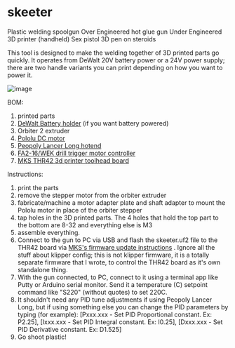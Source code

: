 # skeeter
Plastic welding spoolgun
Over Engineered hot glue gun
Under Engineered 3D printer (handheld)
Sex pistol
3D pen on steroids

This tool is designed to make the welding together of 3D printed parts go quickly.
It operates from DeWalt 20V battery power or a 24V power supply; there are two handle variants you can print depending on how you want to power it.

![image](https://github.com/user-attachments/assets/5bf8b520-0633-436e-b935-0309651d7ec7)


BOM:
1. printed parts
2. [DeWalt Battery holder](https://www.amazon.com/gp/product/B0C282C27R/ref=ppx_yo_dt_b_search_asin_title?ie=UTF8&psc=1) (if you want battery powered)
3. Orbiter 2 extruder 
4. [Pololu DC motor](https://www.pololu.com/product/3491)
5. [Peopoly Lancer Long hotend](https://peopoly.net/products/magneto-x-lancer-melt-zone?variant=49972216135962)
6. [FA2-16/WEK drill trigger motor controller](https://www.amazon.com/gp/product/B08PKZ464X/ref=ppx_yo_dt_b_search_asin_title?ie=UTF8&psc=1)
7. [MKS THR42 3d printer toolhead board](https://makerbase3d.com/product/mks-thr36-thr42-board/?srsltid=AfmBOoqB9_kss1FwxlIhkWJhzdaipdb-LNaB0u1sYBQivyn0e_-DFAhm)

Instructions:
1. print the parts
2. remove the stepper motor from the orbiter extruder
3. fabricate/machine a motor adapter plate and shaft adapter to mount the Pololu motor in place of the orbiter stepper
4. tap holes in the 3D printed parts. The 4 holes that hold the top part to the bottom are 8-32 and everything else is M3
5. assemble everything.
6. Connect to the gun to PC via USB and flash the skeeter.uf2 file to the THR42 board via [MKS's firmware update instructions](https://github.com/makerbase-mks/MKS-THR36-THR42-UTC?tab=readme-ov-file#thr3642-firmware-update) . Ignore all the stuff about klipper config; this is not klipper firmware, it is a totally separate firmware that I wrote, to control the THR42 board as it's own standalone thing.
7. With the gun connected, to PC, connect to it using a terminal app like Putty or Arduino serial monitor. Send it a temperature (C) setpoint command like "S220" (without quotes) to set 220C.
8. It shouldn't need any PID tune adjustments if using Peopoly Lancer Long, but if using something else you can change the PID parameters by typing (for example): [Pxxx.xxx - Set PID Proportional constant. Ex: P2.25], [Ixxx.xxx - Set PID Integral constant. Ex: I0.25], [Dxxx.xxx - Set PID Derivative constant. Ex: D1.525]
9. Go shoot plastic!

